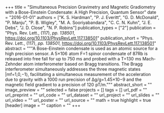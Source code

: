 +++
title = "Simultaneous Precision Gravimetry and Magnetic Gradiometry with a Bose-Einstein Condensate: A High Precision, Quantum Sensor"
date = "2016-01-01"
authors = ["K. S. Hardman", "P. J. Everitt", "G. D. McDonald", "P. Manju", "P. B. Wigley", "M. A. Sooriyabandara", "C. C. N. Kuhn", "J. E. Debs", "J. D. Close", "N. P. Robins"]
publication_types = ["2"]
publication = "Phys. Rev. Lett., (117), _pp. 138501_, https://doi.org/10.1103/PhysRevLett.117.138501"
publication_short = "Phys. Rev. Lett., (117), _pp. 138501_, https://doi.org/10.1103/PhysRevLett.117.138501"
abstract = """A Bose-Einstein condensate is used as an atomic source for a high precision sensor. A 5×106  atom F=1 spinor condensate of 87Rb is released into free fall for up to 750 ms and probed with a T=130  ms Mach-Zehnder atom interferometer based on Bragg transitions. The Bragg interferometer simultaneously addresses the three magnetic states |mf=1,0,−1⟩, facilitating a simultaneous measurement of the acceleration due to gravity with a 1000 run precision of Δg/g=1.45×10−9 and the magnetic field gradient to a precision of 120  pT/m."""
abstract_short = ""
image_preview = ""
selected = false
projects = []
tags = []
url_pdf = ""
url_preprint = ""
url_code = ""
url_dataset = ""
url_project = ""
url_slides = ""
url_video = ""
url_poster = ""
url_source = ""
math = true
highlight = true
[header]
image = ""
caption = ""
+++
